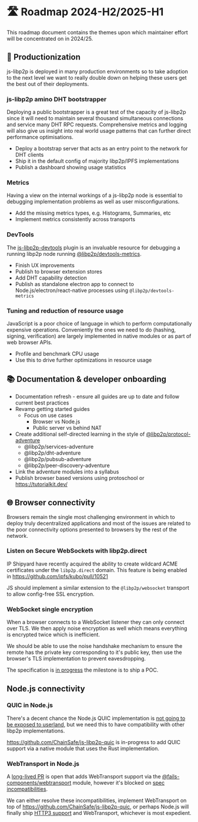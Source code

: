 # 🛣️ Roadmap 2024-H2/2025-H1

This roadmap document contains the themes upon which maintainer effort will be concentrated on in 2024/25.

## 👔 Productionization

js-libp2p is deployed in many production environments so to take adoption to the next level we want to really double down on helping these users get the best out of their deployments.

### js-libp2p amino DHT bootstrapper

Deploying a public bootstrapper is a great test of the capacity of js-libp2p since it will need to maintain several thousand simultaneous connections and service many DHT RPC requests.  Comprehensive metrics and logging will also give us insight into real world usage patterns that can further direct performance optimisations.

  - Deploy a bootstrap server that acts as an entry point to the network for DHT clients
  - Ship it in the default config of majority libp2p/IPFS implementations
  - Publish a dashboard showing usage statistics

### Metrics

Having a view on the internal workings of a js-libp2p node is essential to debugging implementation problems as well as user misconfigurations.

  - Add the missing metrics types, e.g. Histograms, Summaries, etc
  - Implement metrics consistently across transports

### DevTools

The [js-libp2p-devtools](https://github.com/libp2p/js-libp2p-devtools) plugin is an invaluable resource for debugging a running libp2p node running [@libp2p/devtools-metrics](https://npmjs.com/package/@libp2p/devtools-metrics).

  - Finish UX improvements
  - Publish to browser extension stores
  - Add DHT capability detection
  - Publish as standalone electron app to connect to Node.js/electron/react-native processes using `@libp2p/devtools-metrics`

### Tuning and reduction of resource usage

JavaScript is a poor choice of language in which to perform computationally expensive operations. Conveniently the ones we need to do (hashing, signing, verification) are largely implemented in native modules or as part of web browser APIs.

  - Profile and benchmark CPU usage
  - Use this to drive further optimizations in resource usage

## 📚 Documentation & developer onboarding

- Documentation refresh - ensure all guides are up to date and follow current best practices
- Revamp getting started guides
  - Focus on use cases
    - Browser vs Node.js
    - Public server vs behind NAT
- Create additional self-directed learning in the style of [@libp2p/protocol-adventure](https://www.npmjs.com/package/@libp2p/protocol-adventure)
  - @libp2p/services-adventure
  - @libp2p/dht-adventure
  - @libp2p/pubsub-adventure
  - @libp2p/peer-discovery-adventure
- Link the adventure modules into a syllabus
- Publish browser based versions using protoschool or https://tutorialkit.dev/

## 🌐 Browser connectivity

Browsers remain the single most challenging environment in which to deploy truly decentralized applications and most of the issues are related to the poor connectivity options presented to browsers by the rest of the network.

### Listen on Secure WebSockets with libp2p.direct

IP Shipyard have recently acquired the ability to create wildcard ACME certificates under the `libp2p.direct` domain.  This feature is being enabled in https://github.com/ipfs/kubo/pull/10521

JS should implement a similar extension to the `@libp2p/websocket` transport to allow config-free SSL encryption.

### WebSocket single encryption

When a browser connects to a WebSocket listener they can only connect over TLS.  We then apply noise encryption as well which means everything is encrypted twice which is inefficient.

We should be able to use the noise handshake mechanism to ensure the remote has the private key corresponding to it's public key, then use the browser's TLS implementation to prevent eavesdropping.

The specification is [in progress](https://github.com/libp2p/specs/pull/625) the milestone is to ship a POC.

## Node.js connectivity

### QUIC in Node.js

There's a decent chance the Node.js QUIC implementation is [not going to be exposed to userland](https://github.com/nodejs/node/pull/52628#issuecomment-2143475066), but we need this to have compatibility with other libp2p implementations.

https://github.com/ChainSafe/js-libp2p-quic is in-progress to add QUIC support via a native module that uses the Rust implementation.

### WebTransport in Node.js

A [long-lived PR](https://github.com/libp2p/js-libp2p/pull/2422) is open that adds WebTransport support via the [@fails-components/webtransport](https://www.npmjs.com/package/@fails-components/webtransport) module, however it's blocked on [spec incompatibilities](https://github.com/fails-components/webtransport/issues/213).

We can either resolve these incompatibilities, implement WebTransport on top of https://github.com/ChainSafe/js-libp2p-quic, or perhaps Node.js will finally ship [HTTP3 support](https://github.com/nodejs/node/issues/38478) and WebTransport, whichever is most expedient.
